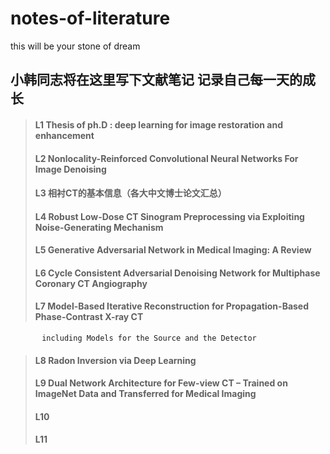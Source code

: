 # notes-of-literature
this will be your stone of dream
## 小韩同志将在这里写下文献笔记 记录自己每一天的成长
> #### L1 Thesis of ph.D : deep learning for image restoration and enhancement  
> #### L2 Nonlocality-Reinforced Convolutional Neural Networks For Image Denoising   
> #### L3 相衬CT的基本信息（各大中文博士论文汇总）
> #### L4 Robust Low-Dose CT Sinogram Preprocessing via Exploiting Noise-Generating Mechanism
> #### L5 Generative Adversarial Network in Medical Imaging: A Review
> #### L6 Cycle Consistent Adversarial Denoising Network for Multiphase Coronary CT Angiography
> #### L7  Model-Based Iterative Reconstruction for Propagation-Based Phase-Contrast X-ray CT  
           including Models for the Source and the Detector           
> #### L8 Radon Inversion via Deep Learning  
> #### L9 Dual Network Architecture for Few-view CT – Trained on ImageNet Data and Transferred for Medical Imaging  
> #### L10 
> #### L11

